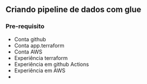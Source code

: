 ## Criando pipeline de dados com glue

### Pre-requisito
* Conta github
* Conta app.terraform
* Conta AWS
* Experiência terraform
* Experiência em github Actions
* Experiência em AWS
* 